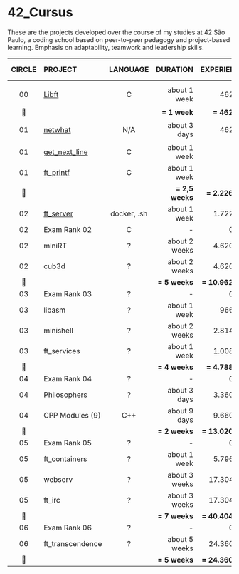 # 42_Cursus
These are the projects developed over the course of my studies at 42 São Paulo, a coding school based on peer-to-peer pedagogy and project-based learning. Emphasis on adaptability, teamwork and leadership skills.



|CIRCLE	|PROJECT							|LANGUAGE	|DURATION		|EXPERIENCE		|STATUS			|ATTAINED LEVEL	|
|:-:	|:--								|:-:	|--:			|--:			|--:				|:--			|
|		|								||				|				|		||
|00		|[Libft](./00-Libft)				|C		|about 1 week	|462 XP			|115% :heavy_check_mark:	|level 1 - 3%	|
|:dizzy:|									||**= 1 week**	|**= 462 XP**	|						||
|01		|[netwhat](./01-netwhat)			|N/A		|about 3 days	|462 XP			|100% :heavy_check_mark:	|level 1 - 23%	|
|01		|[get_next_line](./01-get_next_line)|C			|about 1 week	||||
|01		|[ft_printf](./01-ft_printf)		|C			|about 1 week	||||
|:dizzy:|									||**= 2,5 weeks**|**= 2.226 XP**	|						||
|02		|[ft_server](./02-ft_server)		|docker, .sh|about 1 week	|1.722 XP		|||
|02		|Exam Rank 02						|C	|-				|0 XP			|			||
|02		|miniRT								|?			|about 2 weeks	|4.620 XP		|		||
|02		|cub3d								|?			|about 2 weeks	|4.620 XP		|		||
|:dizzy:|									||**= 5 weeks**	|**= 10.962 XP**|						||
|03		|Exam Rank 03						|?	|-				|0 XP			|			||
|03		|libasm								|?			|about 1 week	|966 XP			|		||
|03		|minishell							|?			|about 2 weeks	|2.814 XP		|		||
|03		|ft_services						|?	|about 1 week	|1.008 XP		|					||
|:dizzy:|									||**= 4 weeks**	|**= 4.788 XP**	|						||
|04		|Exam Rank 04						|?	|-				|0 XP			|			||
|04		|Philosophers						|?	|about 3 days	|3.360 XP		|					||
|04		|CPP Modules (9)					|C++	|about 9 days	|9.660 XP		|					||
|:dizzy:|									||**= 2 weeks**	|**= 13.020 XP**|						||
|05		|Exam Rank 05						|?	|-				|0 XP			|			||
|05		|ft_containers						|?	|about 1 week	|5.796 XP		|					||
|05		|webserv							|?			|about 3 weeks	|17.304 XP		|		||
|05		|ft_irc								|?			|about 3 weeks	|17.304 XP		|		||
|:dizzy:|									||**= 7 weeks**	|**= 40.404 XP**|						||
|06		|Exam Rank 06						|?	|-				|0 XP			|			||
|06		|ft_transcendence					|?	|about 5 weeks	|24.360 XP		|					||
|:dizzy:|									||**= 5 weeks**	|**= 24.360 XP**|						||

